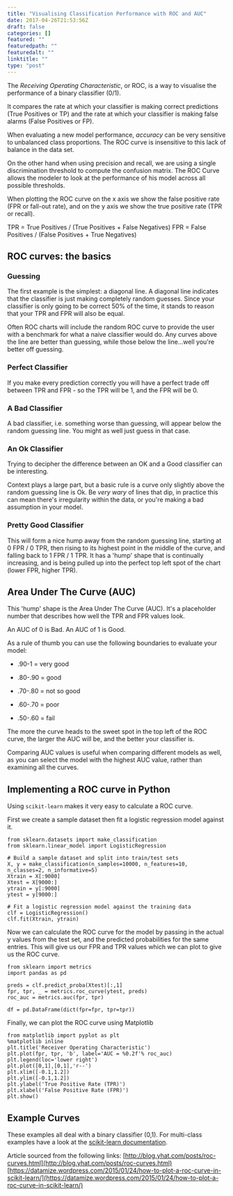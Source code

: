 ```yaml
---
title: "Visualising Classification Performance with ROC and AUC"
date: 2017-04-26T21:53:56Z
draft: false
categories: []
featured: ""
featuredpath: ""
featuredalt: ""
linktitle: ""
type: "post"
---
```


The *Receiving Operating Characteristic*, or ROC, is a way to visualise the performance of a binary classifier (0/1).

It compares the rate at which your classifier is making correct predictions (True Positives or TP) and the rate at which your classifier is making false alarms (False Positives or FP).

When evaluating a new model performance, *accuracy* can be very sensitive to unbalanced class proportions.  The ROC curve is insensitive to this lack of balance in the data set.

On the other hand when using precision and recall, we are using a single discrimination threshold to compute the confusion matrix. The ROC Curve allows the modeler to look at the performance of his model across all possible thresholds.

When plotting the ROC curve on the x axis we show the false positive rate (FPR or fall-out rate), and on the y axis we show the true positive rate (TPR or recall).

TPR = True Positives / (True Positives + False Negatives)
FPR = False Positives / (False Positives + True Negatives)

## ROC curves: the basics

### Guessing

The first example is the simplest: a diagonal line. A diagonal line indicates that the classifier is just making completely random guesses. Since your classifier is only going to be correct 50% of the time, it stands to reason that your TPR and FPR will also be equal.

Often ROC charts will include the random ROC curve to provide the user with a benchmark for what a naive classifier would do. Any curves above the line are better than guessing, while those below the line...well you're better off guessing.

### Perfect Classifier

If you make every prediction correctly you will have a perfect trade off between TPR and FPR - so the TPR will be 1, and the FPR will be 0.

### A Bad Classifier

A bad classifier, i.e. something worse than guessing, will appear below the random guessing line. You might as well just guess in that case.

### An Ok Classifier

Trying to decipher the difference between an OK and a Good classifier can be interesting.

Context plays a large part, but a basic rule is a curve only slightly above the random guessing line is Ok. Be _very wary_ of lines that dip, in practice this can mean there's irregularity within the data, or you're making a bad assumption in your model.

### Pretty Good Classifier

This will form a nice hump away from the random guessing line, starting at 0 FPR / 0 TPR, then rising to its highest point in the middle of the curve, and falling back to 1 FPR / 1 TPR. It has a 'hump' shape that is continually increasing, and is being pulled up into the perfect top left spot of the chart (lower FPR, higher TPR).

## Area Under The Curve (AUC)

This 'hump' shape is the Area Under The Curve (AUC). It's a placeholder number that describes how well the TPR and FPR values look.

An AUC of 0 is Bad.
An AUC of 1 is Good.

As a rule of thumb you can use the following boundaries to evaluate your model:

- .90-1 = very good

- .80-.90 = good

- .70-.80 = not so good

- .60-.70 = poor

- .50-.60 = fail

The more the curve heads to the sweet spot in the top left of the ROC curve, the larger the AUC will be, and the better your classifier is.

Comparing AUC values is useful when comparing different models as well, as you can select the model with the highest AUC value, rather than examining all the curves.

## Implementing a ROC curve in Python

Using `scikit-learn` makes it very easy to calculate a ROC curve.

First we create a sample dataset then fit a logistic regression model against it.

	from sklearn.datasets import make_classification
	from sklearn.linear_model import LogisticRegression

	# Build a sample dataset and split into train/test sets
	X, y = make_classification(n_samples=10000, n_features=10, n_classes=2, n_informative=5)
	Xtrain = X[:9000]
	Xtest = X[9000:]
	ytrain = y[:9000]
	ytest = y[9000:]

	# Fit a logistic regression model against the training data
	clf = LogisticRegression()
	clf.fit(Xtrain, ytrain)

Now we can calculate the ROC curve for the model by passing in the actual y values from the test set, and the predicted probabilities for the same entries. This will give us our FPR and TPR values which we can plot to give us the ROC curve.

	from sklearn import metrics
	import pandas as pd

	preds = clf.predict_proba(Xtest)[:,1]
	fpr, tpr, _ = metrics.roc_curve(ytest, preds)
	roc_auc = metrics.auc(fpr, tpr)

	df = pd.DataFrame(dict(fpr=fpr, tpr=tpr))

Finally, we can plot the ROC curve using Matplotlib

	from matplotlib import pyplot as plt
	%matplotlib inline
	plt.title('Receiver Operating Characteristic')
	plt.plot(fpr, tpr, 'b', label='AUC = %0.2f'% roc_auc)
	plt.legend(loc='lower right')
	plt.plot([0,1],[0,1],'r--')
	plt.xlim([-0.1,1.2])
	plt.ylim([-0.1,1.2])
	plt.ylabel('True Positive Rate (TPR)')
	plt.xlabel('False Positive Rate (FPR)')
	plt.show()

## Example Curves

These examples all deal with a binary classifier (0,1). For multi-class examples have a look at the [scikit-learn documentation](http://scikit-learn.org/stable/auto_examples/plot_roc.html).

Article sourced from the following links:
[http://blog.yhat.com/posts/roc-curves.html](http://blog.yhat.com/posts/roc-curves.html)
[https://datamize.wordpress.com/2015/01/24/how-to-plot-a-roc-curve-in-scikit-learn/](https://datamize.wordpress.com/2015/01/24/how-to-plot-a-roc-curve-in-scikit-learn/)
